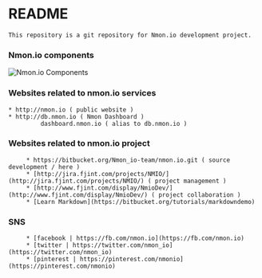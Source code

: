 # README #
    This repository is a git repository for Nmon.io development project.

### Nmon.io components ###
![Nmon.io Components](http://www.fjplant.com/nmon.io/images/nmon-io-components.png "Nmon.io Components")

### Websites related to nmon.io services ###
    * http://nmon.io ( public website )
    * http://db.nmon.io ( Nmon Dashboard )
             dashboard.nmon.io ( alias to db.nmon.io )

### Websites related to nmon.io project ###
         * https://bitbucket.org/Nmon_io-team/nmon.io.git ( source development / here )
         * [http://jira.fjint.com/projects/NMIO/](http://jira.fjint.com/projects/NMIO/) ( project management )
         * [http://www.fjint.com/display/NmioDev/](http://www.fjint.com/display/NmioDev/) ( project collaboration )
         * [Learn Markdown](https://bitbucket.org/tutorials/markdowndemo)

### SNS ###
         * [facebook | https://fb.com/nmon.io](https://fb.com/nmon.io)
         * [twitter | https://twitter.com/nmon_io](https://twitter.com/nmon_io)
         * [pinterest | https://pinterest.com/nmonio](https://pinterest.com/nmonio)